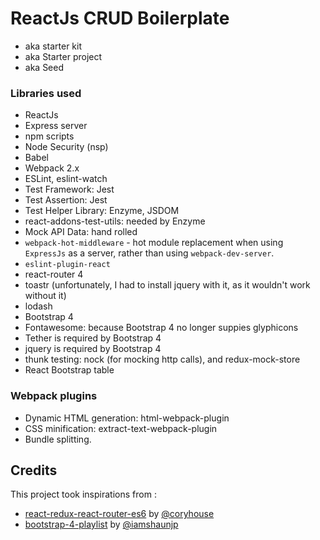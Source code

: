 # ReactJs CRUD Boilerplate

* aka starter kit
* aka Starter project
* aka Seed

### Libraries used
* ReactJs
* Express server
* npm scripts
* Node Security (nsp)
* Babel
* Webpack 2.x
* ESLint, eslint-watch
* Test Framework: Jest
* Test Assertion: Jest
* Test Helper Library: Enzyme, JSDOM
* react-addons-test-utils: needed by Enzyme
* Mock API Data: hand rolled
* `webpack-hot-middleware` - hot module replacement when using `ExpressJs` as a server, rather than using `webpack-dev-server`.
* `eslint-plugin-react`
* react-router 4
* toastr (unfortunately, I had to install jquery with it, as it wouldn't work without it)
* lodash
* Bootstrap 4
* Fontawesome: because Bootstrap 4 no longer suppies glyphicons
* Tether is required by Bootstrap 4
* jquery is required by Bootstrap 4
* thunk testing: nock (for mocking http calls), and redux-mock-store
* React Bootstrap table

### Webpack plugins
* Dynamic HTML generation: html-webpack-plugin
* CSS minification: extract-text-webpack-plugin
* Bundle splitting.




## Credits
This project took inspirations from :
* [react-redux-react-router-es6](https://github.com/coryhouse/pluralsight-redux-starter) by [@coryhouse](https://twitter.com/housecor)
* [bootstrap-4-playlist](https://github.com/iamshaunjp/bootstrap-4-playlist) by [@iamshaunjp](https://github.com/iamshaunjp)
